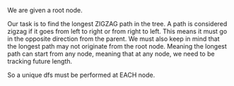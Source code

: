 We are given a root node.

Our task is to find the longest ZIGZAG path in the tree. A path is considered zigzag if it goes from left to right or from right to left.
This means it must go in the opposite direction from the parent.
We must also keep in mind that the longest path may not originate from the root node. Meaning the longest path can start from any node, meaning that at any node, we need to be tracking future length.

So a unique dfs must be performed at EACH node.